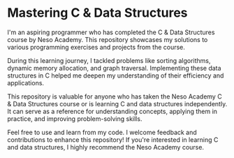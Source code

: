 # Mastering C & Data Structures

I'm an aspiring programmer who has completed the C & Data Structures course by Neso Academy. 
This repository showcases my solutions to various programming exercises and projects from the course.

During this learning journey, I tackled problems like sorting algorithms, dynamic memory allocation, and graph traversal.
Implementing these data structures in C helped me deepen my understanding of their efficiency and applications.

This repository is valuable for anyone who has taken the Neso Academy C & Data Structures course or is learning C and data structures independently.
It can serve as a reference for understanding concepts, applying them in practice, and improving problem-solving skills.

Feel free to use and learn from my code. I welcome feedback and contributions to enhance this repository! If you're interested in learning C and data structures, I highly recommend the Neso Academy course.



